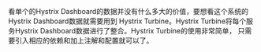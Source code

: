 看单个的Hystrix Dashboard的数据并没有什么多大的价值，要想看这个系统的Hystrix Dashboard数据就需要用到
Hystrix Turbine。Hystrix Turbine将每个服务Hystrix Dashboard数据进行了整合。Hystrix Turbine的使用非常简单，
只需要引入相应的依赖和加上注解和配置就可以了。
